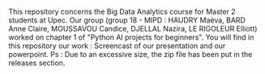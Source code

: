 This repository concerns the Big Data Analytics course for Master 2 students at Upec.
Our group (group 18 - MIPD : HAUDRY Maëva, BARD Anne Claire, MOUSSAVOU Candice, DJELLAL Nazira, LE RIGOLEUR Elliott) worked on chapter 1 of "Python AI projects for beginners".
You will find in this repository our work : Screencast of our presentation and our powerpoint.
Ps : Due to an excessive size, the zip file has been put in the releases section.
